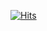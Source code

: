 [![Hits](https://hits.sh/github.com/cursed-hacker/cursed-hacker.svg?style=plastic&label=Profile%20Visits&color=9f9f9f&logo=hotjar)](https://hits.sh/github.com/cursed-hacker/cursed-hacker/)

